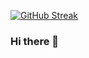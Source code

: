 [![GitHub Streak](https://github-readme-streak-stats.herokuapp.com/?user=MJCappella&theme=chartreuse-dark&dates=green&fire=red)](https://git.io/streak-stats)

### Hi there 👋

<!--
**MJCappella/MJCappella** is a ✨ _special_ ✨ repository because its `README.md` (this file) appears on your GitHub profile.

Here are some ideas to get you started:

- 🔭 I’m currently working on ...
- 🌱 I’m currently learning ...
- 👯 I’m looking to collaborate on ...
- 🤔 I’m looking for help with ...
- 💬 Ask me about ...
- 📫 How to reach me: ...
- 😄 Pronouns: ...
- ⚡ Fun fact: ...
-->
